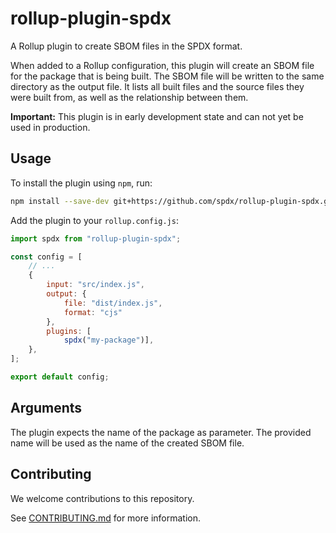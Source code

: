 <!--
SPDX-FileCopyrightText: 2023 SPDX contributors

SPDX-License-Identifier: CC0-1.0
-->

# rollup-plugin-spdx
A Rollup plugin to create SBOM files in the SPDX format.

When added to a Rollup configuration, this plugin will create an SBOM file for the package that is being built.
The SBOM file will be written to the same directory as the output file.
It lists all built files and the source files they were built from, as well as the relationship between them.

**Important:** This plugin is in early development state and can not yet be used in production.

## Usage
To install the plugin using `npm`, run:
```bash
npm install --save-dev git+https://github.com/spdx/rollup-plugin-spdx.git
```

Add the plugin to your `rollup.config.js`:
```javascript
import spdx from "rollup-plugin-spdx";

const config = [
    // ...
    {
        input: "src/index.js",
        output: {
            file: "dist/index.js",
            format: "cjs"
        },
        plugins: [
            spdx("my-package")],
    },
];

export default config;
```

## Arguments
The plugin expects the name of the package as parameter.
The provided name will be used as the name of the created SBOM file.

## Contributing
We welcome contributions to this repository.

See [CONTRIBUTING.md](https://github.com/spdx/tools-ts/blob/main/CONTRIBUTING.md) for more information.
